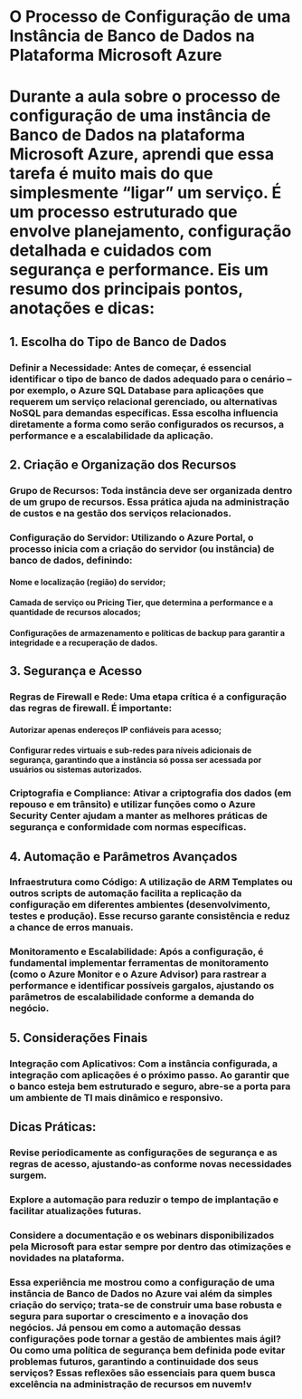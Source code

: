 # O Processo de Configuração de uma Instância de Banco de Dados na Plataforma Microsoft Azure

# Durante a aula sobre o processo de configuração de uma instância de Banco de Dados na plataforma Microsoft Azure, aprendi que essa tarefa é muito mais do que simplesmente “ligar” um serviço. É um processo estruturado que envolve planejamento, configuração detalhada e cuidados com segurança e performance. Eis um resumo dos principais pontos, anotações e dicas:

## 1. Escolha do Tipo de Banco de Dados
### Definir a Necessidade: Antes de começar, é essencial identificar o tipo de banco de dados adequado para o cenário – por exemplo, o Azure SQL Database para aplicações que requerem um serviço relacional gerenciado, ou alternativas NoSQL para demandas específicas. Essa escolha influencia diretamente a forma como serão configurados os recursos, a performance e a escalabilidade da aplicação.

## 2. Criação e Organização dos Recursos
### Grupo de Recursos: Toda instância deve ser organizada dentro de um grupo de recursos. Essa prática ajuda na administração de custos e na gestão dos serviços relacionados.

### Configuração do Servidor: Utilizando o Azure Portal, o processo inicia com a criação do servidor (ou instância) de banco de dados, definindo:

#### Nome e localização (região) do servidor;

#### Camada de serviço ou Pricing Tier, que determina a performance e a quantidade de recursos alocados;

#### Configurações de armazenamento e políticas de backup para garantir a integridade e a recuperação de dados.

## 3. Segurança e Acesso
### Regras de Firewall e Rede: Uma etapa crítica é a configuração das regras de firewall. É importante:

#### Autorizar apenas endereços IP confiáveis para acesso;

#### Configurar redes virtuais e sub-redes para níveis adicionais de segurança, garantindo que a instância só possa ser acessada por usuários ou sistemas autorizados.

### Criptografia e Compliance: Ativar a criptografia dos dados (em repouso e em trânsito) e utilizar funções como o Azure Security Center ajudam a manter as melhores práticas de segurança e conformidade com normas específicas.

## 4. Automação e Parâmetros Avançados
### Infraestrutura como Código: A utilização de ARM Templates ou outros scripts de automação facilita a replicação da configuração em diferentes ambientes (desenvolvimento, testes e produção). Esse recurso garante consistência e reduz a chance de erros manuais.

### Monitoramento e Escalabilidade: Após a configuração, é fundamental implementar ferramentas de monitoramento (como o Azure Monitor e o Azure Advisor) para rastrear a performance e identificar possíveis gargalos, ajustando os parâmetros de escalabilidade conforme a demanda do negócio.

## 5. Considerações Finais
### Integração com Aplicativos: Com a instância configurada, a integração com aplicações é o próximo passo. Ao garantir que o banco esteja bem estruturado e seguro, abre-se a porta para um ambiente de TI mais dinâmico e responsivo.

## Dicas Práticas:

### Revise periodicamente as configurações de segurança e as regras de acesso, ajustando-as conforme novas necessidades surgem.

### Explore a automação para reduzir o tempo de implantação e facilitar atualizações futuras.

### Considere a documentação e os webinars disponibilizados pela Microsoft para estar sempre por dentro das otimizações e novidades na plataforma.

### Essa experiência me mostrou como a configuração de uma instância de Banco de Dados no Azure vai além da simples criação do serviço; trata-se de construir uma base robusta e segura para suportar o crescimento e a inovação dos negócios. Já pensou em como a automação dessas configurações pode tornar a gestão de ambientes mais ágil? Ou como uma política de segurança bem definida pode evitar problemas futuros, garantindo a continuidade dos seus serviços? Essas reflexões são essenciais para quem busca excelência na administração de recursos em nuvem!v
